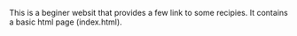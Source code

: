 This is a beginer websit that provides a few link to some recipies.
It contains a basic html page (index.html).